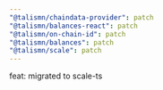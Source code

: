 ```yaml
---
"@talismn/chaindata-provider": patch
"@talismn/balances-react": patch
"@talismn/on-chain-id": patch
"@talismn/balances": patch
"@talismn/scale": patch
---
```


feat: migrated to scale-ts

